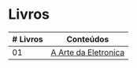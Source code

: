 # Livros

|# Livros| Conteúdos                                                |
|------|:---------------------------------------------------------:|
| 01  |  [A Arte da Eletronica](A-Arte-da-Eletronica-traduzido.pdf)|